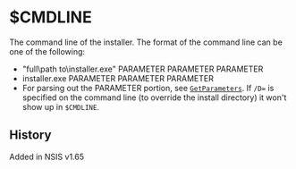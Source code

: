 # $CMDLINE

The command line of the installer. The format of the command line can be one of the following:

- "full\path to\installer.exe" PARAMETER PARAMETER PARAMETER
- installer.exe PARAMETER PARAMETER PARAMETER
- For parsing out the PARAMETER portion, see [`GetParameters`][1]. If `/D=` is specified on the command line (to override the install directory) it won't show up in `$CMDLINE`.

## History

Added in NSIS v1.65

[1]: ../Includes/FileFunc/GetParameters.md